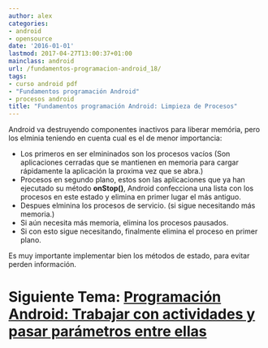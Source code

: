 ```yaml
---
author: alex
categories:
- android
- opensource
date: '2016-01-01'
lastmod: 2017-04-27T13:00:37+01:00
mainclass: android
url: /fundamentos-programacion-android_18/
tags:
- curso android pdf
- "Fundamentos programación Android"
- procesos android
title: "Fundamentos programación Android: Limpieza de Procesos"
---
```


Android va destruyendo componentes inactivos para liberar memória, pero los elminia teniendo en cuenta cual es el de menor importancia:

  * Los primeros en ser elmininados son los procesos vacíos (Son aplicaciones cerradas que se mantienen en memoria para cargar rápidamente la aplicación la proxima vez que se abra.)
  * Procesos en segundo plano, estos son las aplicaciones que ya han ejecutado su método **onStop()**, Android confecciona una lista con los procesos en este estado y elimina en primer lugar el más antiguo.
  * Despues elminina los procesos de servicio. (si sigue necesitando más memoria.)
  * Si aún necesita más memoria, elimina los procesos pausados.
  * Si con esto sigue necesitando, finalmente elimina el proceso en primer plano.

<!--more--><!--ad-->

Es muy importante implementar bien los métodos de estado, para evitar perden información.

# Siguiente Tema: [Programación Android: Trabajar con actividades y pasar parámetros entre ellas][1]

 [1]: https://elbauldelprogramador.com/programacion-android-trabajar-con/
